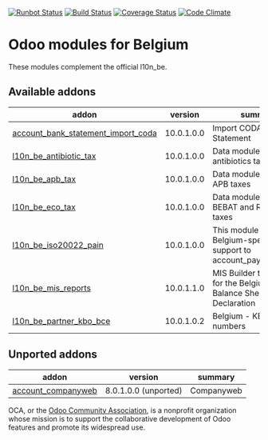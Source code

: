 [![Runbot Status](https://runbot.odoo-community.org/runbot/badge/flat/119/10.0.svg)](https://runbot.odoo-community.org/runbot/repo/github-com-oca-l10n-belgium-119)
[![Build Status](https://travis-ci.org/OCA/l10n-belgium.svg?branch=10.0)](https://travis-ci.org/OCA/l10n-belgium)
[![Coverage Status](https://coveralls.io/repos/OCA/l10n-belgium/badge.png?branch=10.0)](https://coveralls.io/r/OCA/l10n-belgium?branch=10.0)
[![Code Climate](https://codeclimate.com/github/OCA/l10n-belgium/badges/gpa.svg)](https://codeclimate.com/github/OCA/l10n-belgium)

Odoo modules for Belgium
========================

These modules complement the official l10n_be.


[//]: # (addons)

Available addons
----------------
addon | version | summary
--- | --- | ---
[account_bank_statement_import_coda](account_bank_statement_import_coda/) | 10.0.1.0.0 | Import CODA Bank Statement
[l10n_be_antibiotic_tax](l10n_be_antibiotic_tax/) | 10.0.1.0.0 | Data module to support antibiotics taxes
[l10n_be_apb_tax](l10n_be_apb_tax/) | 10.0.1.0.0 | Data module to support APB taxes
[l10n_be_eco_tax](l10n_be_eco_tax/) | 10.0.1.0.0 | Data module to support BEBAT and RECUPEL taxes
[l10n_be_iso20022_pain](l10n_be_iso20022_pain/) | 10.0.1.0.0 | This module adds Belgium-specific support to account_payment_order.
[l10n_be_mis_reports](l10n_be_mis_reports/) | 10.0.1.1.0 | MIS Builder templates for the Belgium P&L, Balance Sheets and VAT Declaration
[l10n_be_partner_kbo_bce](l10n_be_partner_kbo_bce/) | 10.0.1.0.2 | Belgium - KBO/BCE numbers


Unported addons
---------------
addon | version | summary
--- | --- | ---
[account_companyweb](account_companyweb/) | 8.0.1.0.0 (unported) | Companyweb

[//]: # (end addons)

OCA, or the [Odoo Community Association](http://odoo-community.org/), is a nonprofit organization whose
mission is to support the collaborative development of Odoo features and
promote its widespread use.
